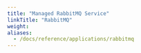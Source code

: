 ```yaml
---
title: "Managed RabbitMQ Service"
linkTitle: "RabbitMQ"
weight: 
aliases:
  - /docs/reference/applications/rabbitmq
---
```


